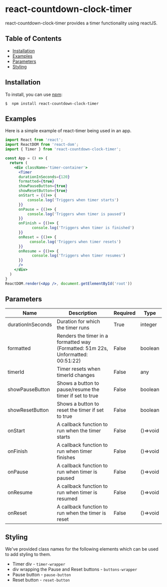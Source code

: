 # react-countdown-clock-timer
react-countdown-clock-timer provides a timer functionality using reactJS.

## Table of Contents

* [Installation](#installation)
* [Examples](#examples)
* [Parameters](#parameters)
* [Styling](#styling)

## Installation

To install, you can use [npm](https://npmjs.org/):


    $  npm install react-countdown-clock-timer

## Examples

Here is a simple example of react-timer being used in an app.

```jsx
import React from 'react';
import ReactDOM from 'react-dom';
import { Timer } from 'react-countdown-clock-timer';

const App = () => {
  return (
    <div className='timer-container'>
      <Timer
      durationInSeconds={120}
      formatted={true}
      showPauseButton={true}
      showResetButton={true}
      onStart = {()=> {
          console.log('Triggers when timer starts')
      }}
      onPause = {()=> {
          console.log('Triggers when timer is paused')
      }}
      onFinish = {()=> {
            console.log('Triggers when timer is finished')
      }}
      onReset = {()=> {
           console.log('Triggers when timer resets')
      }}
      onResume = {()=> {
            console.log('Triggers when timer resumes')
      }}
      />
    </div>
  )
}
ReactDOM.render(<App />, document.getElementById('root'))
```
## Parameters

| Name                              | Description                                                                                                      | Required  | Type     |
|-------------------------------------|------------------------------------------------------------------------------------------------------------------|----------|----------|
| durationInSeconds   | Duration for which the timer runs                          | True     | integer  |
| formatted   | Renders the timer in a formatted way (Formatted: 51m 22s, Unformatted: 00:51:22)                         | False     | boolean  |
| timerId   | Timer resets when timerId changes                         | False     | any  |
| showPauseButton                 | Shows a button to pause/resume the timer if set to true | False    | boolean  |
| showResetButton                 | Shows a button to reset the timer if set to true                            | False     | boolean  |
| onStart            | A callback function to run when the timer starts                   | False     | ()=>void  |
| onFinish               | A callback function to run when timer finishes                                       | False | ()=>void |
| onPause   | A callback function to run when timer is paused | False | ()=>void |
| onResume               | A callback function to run when timer is resumed                                     | False | ()=>void |
| onReset               | A callback function to run when the timer is reset                                        | False | ()=>void |


## Styling
We've provided class names for the following elements which can be used to add styling to them.

- Timer div - `timer-wrapper`
- div wrapping the Pause and Reset buttons -  `buttons-wrapper`
- Pause button  - `pause-button`
- Reset button  - `reset-button`


